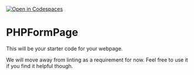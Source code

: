 [![Open in Codespaces](https://classroom.github.com/assets/launch-codespace-7f7980b617ed060a017424585567c406b6ee15c891e84e1186181d67ecf80aa0.svg)](https://classroom.github.com/open-in-codespaces?assignment_repo_id=14056925)
# PHPFormPage

This will be your starter code for your webpage.

We will move away from linting as a requirement for now.  Feel free to use it if you find it helpful though.
